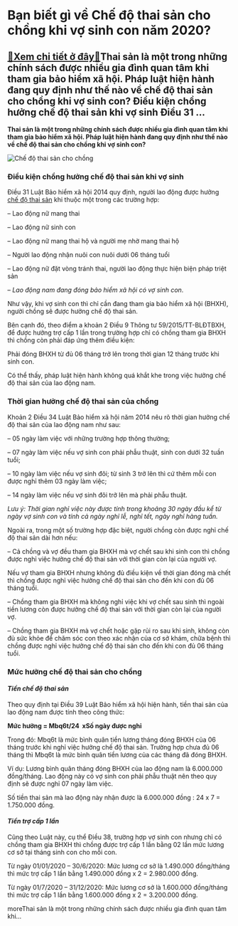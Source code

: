 Bạn biết gì về Chế độ thai sản cho chồng khi vợ sinh con năm 2020?
==================================================================

[:gift:Xem chi tiết ở đây:gift:](https://hddtvn.com/ban-biet-gi-ve-che-do-thai-san-cho-chong-khi-vo-sinh-con-nam-2020/)Thai sản là một trong những chính sách được nhiều gia đình quan tâm khi tham gia bảo hiểm xã hội. Pháp luật hiện hành đang quy định như thế nào về chế độ thai sản cho chồng khi vợ sinh con? Điều kiện chồng hưởng chế độ thai sản khi vợ sinh Điều 31 …
---------------------------------------------------------------------------------------------------------------------------------------------------------------------------------------------------------------------------------------------------------

**Thai sản là một trong những chính sách được nhiều gia đình quan tâm khi tham gia bảo hiểm xã hội. Pháp luật hiện hành đang quy định như thế nào về chế độ thai sản cho chồng khi vợ sinh con?**


![Chế độ thai sản cho chồng](https://hddtvn.com/wp-content/uploads/2021/01/unnamed-1-2.jpg)


### **Điều kiện chồng hưởng chế độ thai sản khi vợ sinh**


Điều 31 Luật Bảo hiểm xã hội 2014 quy định, người lao động được hưởng [chế độ thai sản](#) khi thuộc một trong các trường hợp:


– Lao động nữ mang thai


– Lao động nữ sinh con


– Lao động nữ mang thai hộ và người mẹ nhờ mang thai hộ


– Người lao động nhận nuôi con nuôi dưới 06 tháng tuổi


– Lao động nữ đặt vòng tránh thai, người lao động thực hiện biện pháp triệt sản


– *Lao động nam đang đóng bảo hiểm xã hội có vợ sinh con*.


Như vậy, khi vợ sinh con thì chỉ cần đang tham gia bảo hiểm xã hội (BHXH), người chồng sẽ được hưởng chế độ thai sản.


Bên cạnh đó, theo điểm a khoản 2 Điều 9 Thông tư 59/2015/TT-BLĐTBXH, để được hưởng trợ cấp 1 lần trong trường hợp chỉ có chồng tham gia BHXH thì chồng còn phải đáp ứng thêm điều kiện:


Phải đóng BHXH từ đủ 06 tháng trở lên trong thời gian 12 tháng trước khi sinh con.


Có thể thấy, pháp luật hiện hành không quá khắt khe trong việc hưởng chế độ thai sản của lao động nam.


### **Thời gian hưởng chế độ thai sản của chồng**


Khoản 2 Điều 34 Luật Bảo hiểm xã hội năm 2014 nêu rõ thời gian hưởng chế độ thai sản của lao động nam như sau:


– 05 ngày làm việc với những trường hợp thông thường;


– 07 ngày làm việc nếu vợ sinh con phải phẫu thuật, sinh con dưới 32 tuần tuổi;


– 10 ngày làm việc nếu vợ sinh đôi; từ sinh 3 trở lên thì cứ thêm mỗi con được nghỉ thêm 03 ngày làm việc;


– 14 ngày làm việc nếu vợ sinh đôi trở lên mà phải phẫu thuật.


*Lưu ý: Thời gian nghỉ việc này được tính trong khoảng 30 ngày đầu kể từ ngày vợ sinh con và tính cả ngày nghỉ lễ, nghỉ tết, ngày nghỉ hàng tuần.*


Ngoài ra, trong một số trường hợp đặc biệt, người chồng còn được nghỉ chế độ thai sản dài hơn nếu:


– Cả chồng và vợ đều tham gia BHXH mà vợ chết sau khi sinh con thì chồng được nghỉ việc hưởng chế độ thai sản với thời gian còn lại của người vợ.


Nếu vợ tham gia BHXH nhưng không đủ điều kiện về thời gian đóng mà chết thì chồng được nghỉ việc hưởng chế độ thai sản cho đến khi con đủ 06 tháng tuổi.


– Chồng tham gia BHXH mà không nghỉ việc khi vợ chết sau sinh thì ngoài tiền lương còn được hưởng chế độ thai sản với thời gian còn lại của người vợ.


– Chồng tham gia BHXH mà vợ chết hoặc gặp rủi ro sau khi sinh, không còn đủ sức khỏe để chăm sóc con theo xác nhận của cơ sở khám, chữa bệnh thì chồng được nghỉ việc hưởng chế độ thai sản cho đến khi con đủ 06 tháng tuổi.


### **Mức hưởng chế độ thai sản cho chồng**


#### *Tiền chế độ thai sản*


Theo quy định tại Điều 39 Luật Bảo hiểm xã hội hiện hành, tiền thai sản của lao động nam được tính theo công thức:


**Mức hưởng = Mbq6t/24  xSố ngày được nghỉ**


Trong đó: Mbq6t là mức bình quân tiền lương tháng đóng BHXH của 06 tháng trước khi nghỉ việc hưởng chế độ thai sản. Trường hợp chưa đủ 06 tháng thì Mbq6t là mức bình quân tiền lương của các tháng đã đóng BHXH.


Ví dụ: Lương bình quân tháng đóng BHXH của lao động nam là 6.000.000 đồng/tháng. Lao động này có vợ sinh con phải phẫu thuật nên theo quy định sẽ được nghỉ 07 ngày làm việc.


Số tiền thai sản mà lao động này nhận được là 6.000.000 đồng : 24 x 7 = 1.750.000 đồng.


#### *Tiền trợ cấp 1 lần*


Cũng theo Luật này, cụ thể Điều 38, trường hợp vợ sinh con nhưng chỉ có chồng tham gia BHXH thì chồng được trợ cấp 1 lần bằng 02 lần mức lương cơ sở tại tháng sinh con cho mỗi con.


Từ ngày 01/01/2020 – 30/6/2020: Mức lương cơ sở là 1.490.000 đồng/tháng thì mức trợ cấp 1 lần bằng 1.490.000 đồng x 2 = 2.980.000 đồng.


Từ ngày 01/7/2020 – 31/12/2020: Mức lương cơ sở là 1.600.000 đồng/tháng thì mức trợ cấp 1 lần bằng 1.600.000 đồng x 2 = 3.200.000 đồng.



moreThai sản là một trong những chính sách được nhiều gia đình quan tâm khi…

